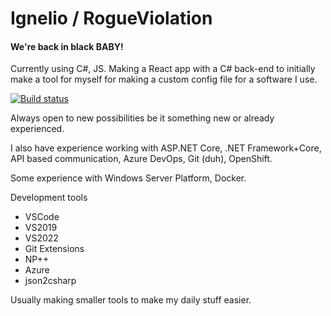 # Ignelio / RogueViolation

#### We're back in black **BABY**!

Currently using C#, JS. Making a React app with a C# back-end to initially make a tool for myself for making a custom config file for a software I use.

[![Build status](https://dev.azure.com/RogueViolation/ToolbeltUtilities/_apis/build/status/ToolbeltUtilities-ASP.NET%20Core)](https://dev.azure.com/RogueViolation/ToolbeltUtilities/_build/latest?definitionId=4)

Always open to new possibilities be it something new or already experienced.

I also have experience working with ASP.NET Core, .NET Framework+Core, API based communication, Azure DevOps, Git (duh), OpenShift.

Some experience with Windows Server Platform, Docker.

Development tools
* VSCode
* VS2019
* VS2022
* Git Extensions
* NP++
* Azure
* json2csharp

Usually making smaller tools to make my daily stuff easier.
